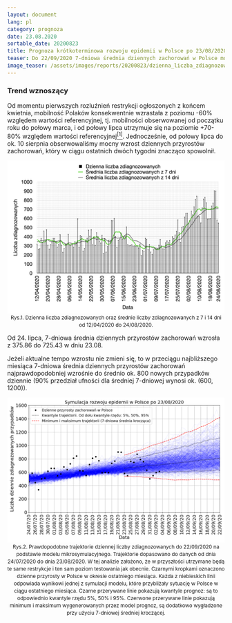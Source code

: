 ```yaml
---
layout: document
lang: pl
category: prognoza
date: 23.08.2020
sortable_date: 20200823
title: Prognoza krótkoterminowa rozwoju epidemii w Polsce po 23/08/2020
teaser: Do 22/09/2020 7-dniowa średnia dziennych zachorowań w Polsce może wzrosnąć do 800 z obecnego poziomu 725.
image_teaser: /assets/images/reports/20200823/dzienna_liczba_zdiagnozowanych_20200823.png
---
```


<h3>Trend wznoszący</h3>

<p>Od momentu pierwszych rozluźnień restrykcji ogłoszonych z końcem kwietnia, mobilność Polaków konsekwentnie wzrastała z poziomu -60% względem wartości referencyjnej, tj. mobilności obserwowanej od początku roku do połowy marca, i od połowy lipca utrzymuje się na poziomie +70-80% względem wartości referencyjnej<a href="https://covid19.apple.com/mobility" target="_blank"><sup>[1]</sup></a>. Jednocześnie, od połowy lipca do ok. 10 sierpnia obserwowaliśmy mocny wzrost dziennych przyrostów zachorowań, który w ciągu ostatnich dwóch tygodni znacząco spowolnił. </p>

<div style="text-align: center" class="row 90%">
    <span class="image fit"><img src="/assets/images/reports/20200823/dzienna_liczba_zdiagnozowanych_20200823.png" style="display: block; margin: 0 auto;"/></span>
    <small>Rys.1. Dzienna liczba zdiagnozowanych oraz średnie liczby zdiagnozowanych z 7 i 14 dni od 12/04/2020 do 24/08/2020.</small>
</div>

<p>Od 24. lipca, 7-dniowa średnia dziennych przyrostów zachorowań wzrosła z 375.86 do 725.43 w dniu 23.08. </p>
<p>Jeżeli aktualne tempo wzrostu nie zmieni się, to w przeciągu najbliższego miesiąca 7-dniowa średnia dziennych przyrostów zachorowań najprawdopodobniej wzrośnie do średnio ok. 800 nowych przypadków dziennie (90% przedział ufności dla średniej 7-dniowej wynosi ok. (600, 1200)).</p>

<div style="text-align: center" class="row 90%">
    <span class="image fit"><img src="/assets/images/reports/20200823/prognoza_pojedyncze_wiazki_23062020_23082020_pl_backtracking_3q0.6_v4.png" style="display: block; margin: 0 auto;"/></span>
    <small>Rys.2. Prawdopodobne trajektorie dziennej liczby zdiagnozowanych do 22/09/2020 na podstawie modelu mikrosymulacyjnego. Trajektorie dopasowano do danych od dnia 24/07/2020 do dnia 23/08/2020. W tej analizie założono, że w przyszłości utrzymane będą te same restrykcje i ten sam poziom testowania jak obecnie. Czarnymi kropkami oznaczono dzienne przyrosty w Polsce w okresie ostatniego miesiąca. Każda z niebieskich linii odpowiada wynikowi jednej z symulacji modelu, które przybliżały sytuację w Polsce w ciągu ostatniego miesiąca. Czarne przerywane linie pokazują kwantyle prognoz: są to odpowiednio kwantyle rzędu 5%, 50% i 95%. Czerwone przerywane linie pokazują minimum i maksimum wygenerowanych przez model prognoz, są dodatkowo wygładzone przy użyciu 7-dniowej średniej kroczącej.</small>
</div>